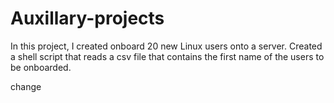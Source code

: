 # Auxillary-projects
In this project, I created onboard 20 new Linux users onto a server. Created a shell script that reads a csv file that contains the first name of the users to be onboarded.


change 
